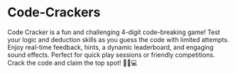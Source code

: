 # Code-Crackers
Code Cracker is a fun and challenging 4-digit code-breaking game! Test your logic and deduction skills as you guess the code with limited attempts. Enjoy real-time feedback, hints, a dynamic leaderboard, and engaging sound effects. Perfect for quick play sessions or friendly competitions. Crack the code and claim the top spot! 🕵️‍♂️💻

